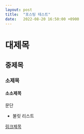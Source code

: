 ```yaml
---
layout: post
title:  "포스팅 테스트"
date:   2022-08-20 16:50:00 +0900
---
```


# 대제목


## 중제목


### 소제목


#### 소소제목


문단

* 불릿 리스트

[링크제목](https://bakyeono.net)


